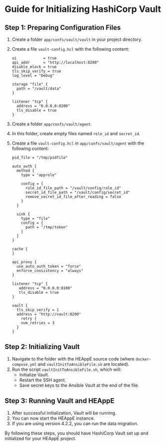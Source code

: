 # Guide for Initializing HashiCorp Vault

## Step 1: Preparing Configuration Files

1. Create a folder `app/confs/vault/vault` in your project directory.
2. Create a file `vault-config.hcl` with the following content:

    ```hcl
    ui            = true
    api_addr      = "http://localhost:8200"
    disable_mlock = true
    tls_skip_verify = true
    log_level = "Debug"

    storage "file" {
      path = "/vault/data"
    }

    listener "tcp" {
      address = "0.0.0.0:8200"
      tls_disable = true
    }
    ```

3. Create a folder `app/confs/vault/agent`.
4. In this folder, create empty files named `role_id` and `secret_id`.
5. Create a file `vault-config.hcl` in `app/confs/vault/agent` with the following content:

    ```hcl
    pid_file = "/tmp/pidfile"

    auto_auth {
      method {
        type = "approle"

        config = {
          role_id_file_path = "/vault/config/role_id"
          secret_id_file_path = "/vault/config/secret_id"
          remove_secret_id_file_after_reading = false
        }
      }

      sink {
        type = "file"
        config = {
          path = "/tmp/token"
        }
      }
    }

    cache {
    }

    api_proxy {
      use_auto_auth_token = "force"
      enforce_consistency = "always"
    }

    listener "tcp" {
       address = "0.0.0.0:8100"
       tls_disable = true
    }

    vault {
      tls_skip_verify = 1
      address = "http://vault:8200"
        retry {
        num_retries = 3
      }
    }
    ```

## Step 2: Initializing Vault

1. Navigate to the folder with the HEAppE source code (where `docker-compose.yml` and `vaultInitToAnsibleFile.sh` are located).
2. Run the script `vaultInitToAnsibleFile.sh`, which will:
    - Initialize Vault.
    - Restart the SSH agent.
    - Save secret keys to the Ansible Vault at the end of the file.

## Step 3: Running Vault and HEAppE

1. After successful initialization, Vault will be running.
2. You can now start the HEAppE instance.
3. If you are using version 4.2.2, you can run the data migration.

By following these steps, you should have HashiCorp Vault set up and initialized for your HEAppE project.
